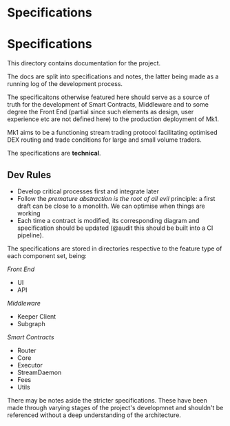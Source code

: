 # Specifications

# Specifications

This directory contains documentation for the project.

The docs are split into specifications and notes, the latter being made as a running log of the development process.

The specificaitons otherwise featured here should serve as a source of truth for the development of Smart Contracts, Middleware and to some degree the Front End (partial since such elements as design, user experience etc are not defined here) to the production deployment of Mk1.

Mk1 aims to be a functioning stream trading protocol facilitating optimised DEX routing and trade conditions for large and small volume traders.

The specifications are **technical**.

## Dev Rules

- Develop critical processes first and integrate later
- Follow the _premature abstraction is the root of all evil_ principle: a first draft can be close to a monolith. We can optimise when things are working
- Each time a contract is modified, its corresponding diagram and specification should be updated (@audit this should be built into a CI pipeline).

The specifications are stored in directories respective to the feature type of each component set, being:

_Front End_

- UI
- API

_Middleware_

- Keeper Client
- Subgraph

_Smart Contracts_

- Router
- Core
- Executor
- StreamDaemon
- Fees
- Utils

There may be notes aside the stricter specifications. These have been made through varying stages of the project's developmnet and shouldn't be referenced without a deep understanding of the architecture.
